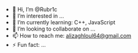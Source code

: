 - 👋 Hi, I’m @Rubr1c
- 👀 I’m interested in ...
- 🌱 I’m currently learning: C++, JavaScript
- 💞️ I’m looking to collaborate on ...
- 📫 How to reach me: alizaghloul64@gmail.com
- ⚡ Fun fact: ...

<!---
Rubr1c/Rubr1c is a ✨ special ✨ repository because its `README.md` (this file) appears on your GitHub profile.
You can click the Preview link to take a look at your changes.
--->
